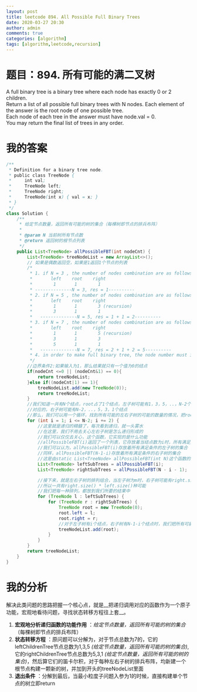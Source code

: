 ```yaml
---
layout: post
title: leetcode 894. All Possible Full Binary Trees
date: 2020-03-27 20:30
author: admin
comments: true
categories: [algorithm]
tags: [algorithm,leetcode,recursion]
---
```


# 题目：894. 所有可能的满二叉树
A full binary tree is a binary tree where each node has exactly 0 or 2 children.  
Return a list of all possible full binary trees with N nodes.  Each element of the answer is the root node of one possible tree.  
Each node of each tree in the answer must have node.val = 0.  
You may return the final list of trees in any order.  


# 我的答案
```java
/**
 * Definition for a binary tree node.
 * public class TreeNode {
 *     int val;
 *     TreeNode left;
 *     TreeNode right;
 *     TreeNode(int x) { val = x; }
 * }
 */
class Solution {
    /**
     * 给定节点数量，返回所有可能的树的集合（每棵树即节点的排兵布阵）
     *
     * @param N 当前树所有节点数
     * @return 返回树的根节点列表
     */
    public List<TreeNode> allPossibleFBT(int nodeCnt) {
        List<TreeNode> treeNodeList = new ArrayList<>();
        // 如果是偶数返回空，如果是1返回1个节点的列表
        /*
         * 1. if N = 3 , the number of nodes combination are as follows
         *       left    root    right
         *        1       1        1
         * --------------N = 3, res = 1----------
         * 2. if N = 5 , the number of nodes combination are as follows
         *       left    root    right
         *        1       1        3 (recursion)
         *        3       1        1
         *   --------------N = 5, res = 1 + 1 = 2----------
         * 3. if N = 7 , the number of nodes combination are as follows
         *       left    root    right
         *        1       1        5 (recursion)
         *        3       1        3
         *        5       1        1
         *   --------------N = 7, res = 2 + 1 + 2 = 5----------
         * 4. in order to make full binary tree, the node number must increase by 2
         */
        //边界条件2:如果输入为1，那么结果就只有一个值为0的结点
        if(nodeCnt <=0 || (nodeCnt&1) == 0){
            return treeNodeList;
        }else if((nodeCnt|1) == 1){
            treeNodeList.add(new TreeNode(0));
            return treeNodeList;
        }
        //我们知道一共有N个结点，root占了1个结点，左子树可能有1，3，5，..，N-2个结点
        //对应的，右子树可能有N-2，..，5，3，1个结点
        //那么，我们可以用一个循环，找到所有可能的左右子树的可能的数量的情况，把root放进列表里
        for (int i = 1; i <= N-2; i += 2) {
            //这里就是递归的精髓了，每次看到递归，就一头雾水
            //在这里，我们不用去关心左右子树是怎么递归形成的
            //我们可以仅仅去关心，这个函数，它实现的是什么功能
            //allPossibleFBT(i)返回了一个列表，它存放着当结点数为i时，所有满足条件的树的root的集合
            //我们可以认为，allPossibleFBT(i)存放着所有满足条件的左子树的集合
            //同样，allPossibleFBT(N-1-i)存放着所有满足条件的右子树的集合
            //这是由static List<TreeNode> allPossibleFBT(int N)这个函数的定义所确定的
            List<TreeNode> leftSubTrees = allPossibleFBT(i);
            List<TreeNode> rightSubTrees = allPossibleFBT(N - i - 1);

            //接下来，就是左右子树的排列组合，当左子树为m时，右子树可能有right.size()个可能
            //所以一共有right.size() * left.size()种可能
            //我们把每一种排列，都放到我们所要的结果中
            for (TreeNode l : leftSubTrees) {
                for (TreeNode r : rightSubTrees) {
                    TreeNode root = new TreeNode(0);
                    root.left = l;
                    root.right = r;
                    //对于左子树有i个结点，右子树有N-1-i个结点时，我们把所有可能的树add到列表里
                    treeNodeList.add(root);
                }
            }
        }
        return treeNodeList;
    }
}
```
# 我的分析
解决此类问题的思路把握一个核心点，就是__把递归调用对应的函数作为一个原子功能，宏观地看待问题，寻找状态转移方程往上套__。
1. **宏观地分析递归函数的功能作用** ：*给定节点数量，返回所有可能的树的集合*（每棵树即节点的排兵布阵）
2. **状态转移方程** ：原问题可以分解为，对于节点总数为7的，它的leftChildrenTree节点总数为1,3,5 *(给定节点数量，返回所有可能的树的集合)*,它的rightChildrenTree节点总数为5,3,1 *(给定节点数量，返回所有可能的树的集合)*，然后算它们的笛卡尔积，对于每种左右子树的排兵布阵，均新建一个根节点构建一颗新的树，并加到开头的treeNodeList里面
3. **退出条件** ：分解到最后，当最小粒度子问题入参为1的时候，直接构建单个节点的树立即return


